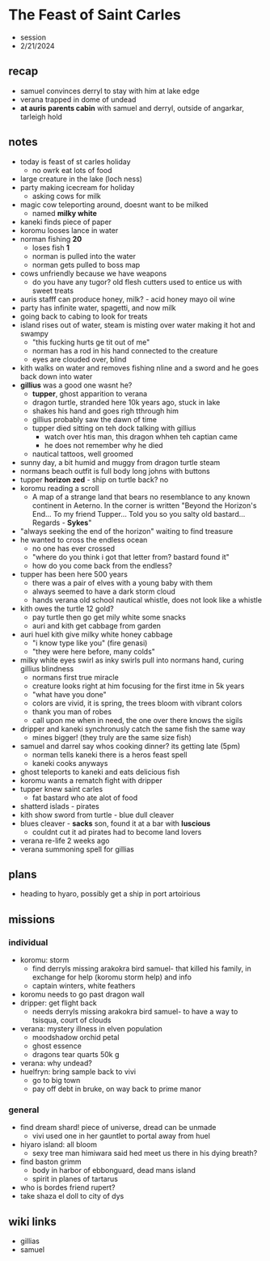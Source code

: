 # The Feast of Saint Carles
- session
- 2/21/2024

## recap
- samuel convinces derryl to stay with him at lake edge
- verana trapped in dome of undead
- **at auris parents cabin** with samuel and derryl, outside of angarkar, tarleigh hold

## notes
- today is feast of st carles holiday
    - no owrk eat lots of food
- large creature in the lake (loch ness)
- party making icecream for holiday
    - asking cows for milk
- magic cow teleporting around, doesnt want to be milked
    - named **milky white**
- kaneki finds piece of paper
- koromu looses lance in water
- norman fishing **20**
    - loses fish **1**
    - norman is pulled into the water
    - norman gets pulled to boss map
- cows unfriendly because we have weapons
    - do you have any tugor? old flesh cutters used to entice us with sweet treats
- auris stafff can produce honey, milk? - acid honey mayo oil wine
- party has infinite water, spagetti, and now milk
- going back to cabing to look for treats
- island rises out of water, steam is misting over water making it hot and swampy
    - "this fucking hurts ge tit out of me"
    - norman has a rod in his hand connected to the creature
    - eyes are clouded over, blind
- kith walks on water and removes fishing nline and a sword and he goes back down into water
- **gillius** was a good one wasnt he? 
    - **tupper**, ghost apparition to verana
    - dragon turtle, stranded here 10k years ago, stuck in lake
    - shakes his hand and goes righ tthrough him
    - gillius probably saw the dawn of time
    - tupper died sitting on teh dock talking with gillius
        - watch over htis man, this dragon whhen teh captian came
        - he does not remember why he died
    - nautical tattoos, well groomed
- sunny day, a bit humid and muggy from dragon turtle steam
- normans beach outfit is full body long johns with buttons
- tupper **horizon zed** - ship on turtle back? no
- koromu reading a scroll 
    - A map of a strange land that bears no resemblance to any known continent in Aeterno. In the corner is written "Beyond the Horizon's End… To my friend Tupper… Told you so you salty old bastard… Regards - **Sykes**"
- "always seeking the end of the horizon" waiting to find treasure
- he wanted to cross the endless ocean
    - no one has ever crossed
    - "where do you think i got that letter from? bastard found it"
    - how do you come back from the endless?
- tupper has been here 500 years
    - there was a pair of elves with a young baby with them
    - always seemed to have a dark storm cloud
    - hands verana old school nautical whistle, does not look like a whistle
- kith owes the turtle 12 gold?
    - pay turtle then go get mily white some snacks
    - auri and kith get cabbage from garden
- auri huel kith give milky white honey cabbage
    - "i know type like you" (fire genasi)
    - "they were here before, many colds"
- milky white eyes swirl as inky swirls pull into normans hand, curing gillius blindness
    - normans first true miracle
    - creature looks right at him focusing for the first itme in 5k years
    - "what have you done"
    - colors are vivid, it is spring, the trees bloom with vibrant colors
    - thank you man of robes
    - call upon me when in need, the one over there knows the sigils
- dripper and kaneki synchronusly catch the same fish the same way
    - mines bigger! (they truly are the same size fish)
- samuel and darrel say whos cooking dinner? its getting late (5pm)
    - norman tells kaneki there is a heros feast spell
    - kaneki cooks anyways
- ghost teleports to kaneki and eats delicious fish
- koromu wants a rematch fight with dripper
- tupper knew saint carles
    - fat bastard who ate alot of food
- shatterd islads - pirates 
- kith show sword from turtle - blue dull cleaver
- blues cleaver - **sacks** son, found it at a bar with **luscious**
    - couldnt cut it ad pirates had to become land lovers
- verana re-life 2 weeks ago
- verana summoning spell for gillias


## plans
- heading to hyaro, possibly get a ship in port artoirious

## missions
### individual
- koromu: storm
    - find derryls missing arakokra bird samuel- that killed his family, in exchange for help (koromu storm help) and info
    - captain winters, white feathers
- koromu needs to go past dragon wall
- dripper: get flight back
    - needs derryls missing arakokra bird samuel- to have a way to tsisqua, court of clouds
- verana: mystery illness in elven population
    - moodshadow orchid petal
    - ghost essence
    - dragons tear quarts 50k g
- verana: why undead?
- huelfryn: bring sample back to vivi
    - go to big town
    - pay off debt in bruke, on way back to prime manor

### general
- find dream shard! piece of universe, dread can be unmade
    - vivi used one in her gauntlet to portal away from huel
- hiyaro island: all bloom
    - sexy tree man himiwara said hed meet us there in his dying breath?
- find baston grimm     
    - body in harbor of ebbonguard, dead mans island
    - spirit in planes of tartarus
- who is bordes friend rupert?
- take shaza el doll to city of dys

## wiki links
- gillias 
- samuel
